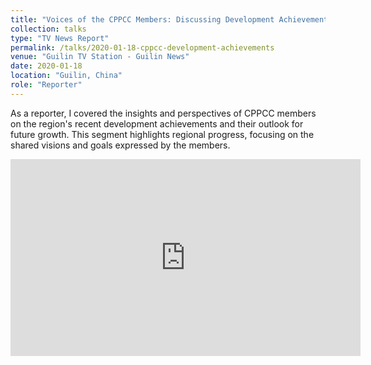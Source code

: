 ```yaml
---
title: "Voices of the CPPCC Members: Discussing Development Achievements and Looking Forward to a Bright Future"
collection: talks
type: "TV News Report"
permalink: /talks/2020-01-18-cppcc-development-achievements
venue: "Guilin TV Station - Guilin News"
date: 2020-01-18
location: "Guilin, China"
role: "Reporter"
---
```


As a reporter, I covered the insights and perspectives of CPPCC members on the region's recent development achievements and their outlook for future growth. This segment highlights regional progress, focusing on the shared visions and goals expressed by the members.

<iframe src="https://tv.gltvs.com/202001/20200118204000e1ea85ac92eb4b59_12.shtml" width="560" height="315" frameborder="0" allowfullscreen></iframe>
